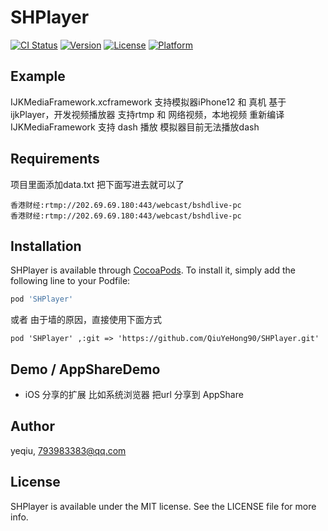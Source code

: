 # SHPlayer

[![CI Status](https://img.shields.io/travis/yeqiu/SHPlayer.svg?style=flat)](https://travis-ci.org/yeqiu/SHPlayer)
[![Version](https://img.shields.io/cocoapods/v/SHPlayer.svg?style=flat)](https://cocoapods.org/pods/SHPlayer)
[![License](https://img.shields.io/cocoapods/l/SHPlayer.svg?style=flat)](https://cocoapods.org/pods/SHPlayer)
[![Platform](https://img.shields.io/cocoapods/p/SHPlayer.svg?style=flat)](https://cocoapods.org/pods/SHPlayer)

## Example

IJKMediaFramework.xcframework 支持模拟器iPhone12  和 真机
基于ijkPlayer，开发视频播放器 支持rtmp 和 网络视频，本地视频
重新编译 IJKMediaFramework 支持 dash 播放
模拟器目前无法播放dash 
## Requirements

项目里面添加data.txt 把下面写进去就可以了
```
香港财经:rtmp://202.69.69.180:443/webcast/bshdlive-pc
香港财经:rtmp://202.69.69.180:443/webcast/bshdlive-pc
```

## Installation

SHPlayer is available through [CocoaPods](https://cocoapods.org). To install
it, simply add the following line to your Podfile:

```ruby
pod 'SHPlayer'
```
或者  由于墙的原因，直接使用下面方式
```
pod 'SHPlayer' ,:git => 'https://github.com/QiuYeHong90/SHPlayer.git'

```

## Demo / AppShareDemo 
- iOS 分享的扩展 比如系统浏览器 把url 分享到 AppShare


## Author

yeqiu, 793983383@qq.com

## License

SHPlayer is available under the MIT license. See the LICENSE file for more info.

